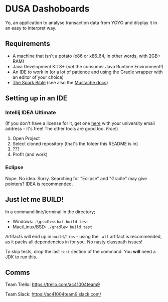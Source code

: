 # DUSA Dashoboards
Yo, an application to analyse transaction data from YOYO and display it in an easy to interpret way.

## Requirements
- A machine that isn't a potato (x86 or x86_64, in other words, with 2GB+ RAM)
- Java Development Kit 8+ (*not* the consumer Java Runtime Environment!)
- An IDE to work in (or a lot of patience and using the Gradle wrapper with an editor of your choice)
- [The Spark Bible](http://sparkjava.com/documentation) (see also the
[Mustache docs](https://mustache.github.io/mustache.5.html))

## Setting up in an IDE
### Intellij IDEA Ultimate
(If you don't have a license for it, get one [here](http://www.jetbrains.com/student/) with your university email
address - it's free! The other tools are good too. *Free!*)

1. Open Project
2. Select cloned repository (that's the folder this README is in)
3. ???
4. Profit (and work)

### Eclipse
Nope. No idea. Sorry. Searching for "Eclipse" and "Gradle" may give pointers? IDEA is recommended.

## Just let me BUILD!
In a command line/terminal in the directory;
- Windows: `.\gradlew.bat build test`
- Mac/Linux/BSD: `./gradlew build test`

Artifacts will end up in `build/libs` - using the `-all` artifact is recommended, as it packs all dependencies in for
you. No nasty classpath issues!

To skip tests, drop the last `test` section of the command. You **will** need a JDK to run this.


## Comms
Team Trello: https://trello.com/ac41004team9

Team Slack: https://ac41004team9.slack.com/
